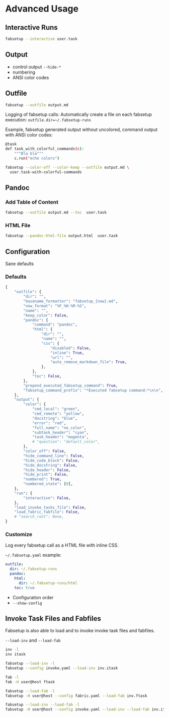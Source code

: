 # Advanced Usage

## Interactive Runs

```sh
fabsetup --interactive user.task
```

## Output

* control output `--hide-*`
* numbering
* ANSI color codes

## Outfile

```sh
fabsetup --outfile output.md
```

Logging of fabsetup calls: Automatically create a file on each fabsetup
execution: `outfile.dir=~/.fabsetup-runs`

Example, fabsetup generated output without uncolored, command output with ANSI color codes:

```sh
@task
def task_with_colorful_commands(c):
    """Bla bla"""
    c.run("echo colors")

fabsetup --color-off --color-keep --outfile output.md \
  user.task-with-colorful-commands
```

## Pandoc

### Add Table of Content

```sh
fabsetup --outfile output.md --toc  user.task
```

### HTML File

```sh
fabsetup --pandoc-html-file output.html  user.task
```

## Configuration

Sane defaults

### Defaults

```python
{
    "outfile": {
        "dir": "",
        "basename_formatter": "fabsetup_{now}.md",
        "now_format": "%F_%H-%M-%S",
        "name": "",
        "keep_color": False,
        "pandoc": {
            "command": "pandoc",
            "html": {
                "dir": "",
                "name": "",
                "css": {
                    "disabled": False,
                    "inline": True,
                    "url": "",
                    "auto_remove_markdown_file": True,
                },
            },
            "toc": False,
        },
        "prepend_executed_fabsetup_command": True,
        "fabsetup_command_prefix": "*Executed fabsetup command:*\n\n",
    },
    "output": {
        "color": {
            "cmd_local": "green",
            "cmd_remote": "yellow",
            "docstring": "blue",
            "error": "red",
            "full_name": "no_color",
            "subtask_header": "cyan",
            "task_header": "magenta",
            # "question": "default_color",
        },
        "color_off": False,
        "hide_command_line": False,
        "hide_code_block": False,
        "hide_docstring": False,
        "hide_header": False,
        "hide_print": False,
        "numbered": True,
        "numbered_state": [0],
    },
    "run": {
        "interactive": False,
    },
    "load_invoke_tasks_file": False,
    "load_fabric_fabfile": False,
    # "search_root": None,
}
```

### Customize

Log every fabsetup call as a HTML file with inline CSS.

`~/.fabsetup.yaml` example:

```yaml
outfile:
  dir: ~/.fabsetup-runs
  pandoc:
    html:
      dir: ~/.fabsetup-runs/html
    toc: true
```

* Configuration order
* `--show-config`

## Invoke Task Files and Fabfiles

Fabsetup is also able to load and to invoke invoke task files and
fabfiles.

`--load-inv` and `--load-fab`

```sh
inv -l
inv itask
```

```sh
fabsetup --load-inv -l
fabsetup --config invoke.yaml --load-inv inv.itask
```

```sh
fab -l
fab -H user@host ftask
```

```sh
fabsetup --load-fab -l
fabsetup -H user@host --config fabric.yaml --load-fab inv.ftask
```

```sh
fabsetup --load-inv --load-fab -l
fabsetup -H user@host --config invoke.yaml --load-inv --load-fab inv.itask fab.ftask
```
